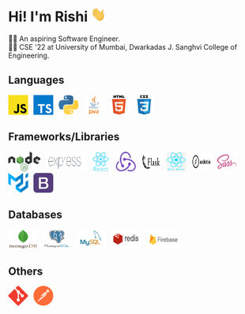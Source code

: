 # Hi! I'm Rishi <img src="https://raw.githubusercontent.com/RishiDesai17/RishiDesai17/main/wave.gif" width="31px">
👨‍💻 An aspiring Software Engineer. <br>
👨‍🎓 CSE '22 at University of Mumbai, Dwarkadas J. Sanghvi College of Engineering.

## Languages
<p float="left">
  <img src="https://raw.githubusercontent.com/RishiDesai17/RishiDesai17/main/Logos/javascript.png" alt="JavaScript" width="40" height="40"/>&ensp;
  <img src="https://raw.githubusercontent.com/RishiDesai17/RishiDesai17/main/Logos/typescript.png" alt="Typescript" width="40" height="40"/>&ensp;
  <img src="https://raw.githubusercontent.com/RishiDesai17/RishiDesai17/main/Logos/python.svg" alt="Python" width="40" height="40"/>&ensp;
  <img src="https://raw.githubusercontent.com/RishiDesai17/RishiDesai17/main/Logos/java.png" alt="Java" width="40" height="40"/>&ensp;
  <img src="https://raw.githubusercontent.com/RishiDesai17/RishiDesai17/main/Logos/html.svg" alt="HTML" width="40" height="40"/>&ensp;
  <img src="https://raw.githubusercontent.com/RishiDesai17/RishiDesai17/main/Logos/css.svg" alt="CSS" width="40" height="40"/>&ensp;
</p>

## Frameworks/Libraries
<p float="left">
  <img src="https://raw.githubusercontent.com/RishiDesai17/RishiDesai17/main/Logos/nodejs.png" alt="Node.js" width="65" height="40"/>&ensp;
  <img src="https://raw.githubusercontent.com/RishiDesai17/RishiDesai17/main/Logos/express.png" alt="Express" width="80" height="40"/>&ensp;
  <img src="https://raw.githubusercontent.com/RishiDesai17/RishiDesai17/main/Logos/react.svg" alt="React" width="40" height="40"/>&ensp;
  <img src="https://raw.githubusercontent.com/RishiDesai17/RishiDesai17/main/Logos/redux.svg" alt="Redux" width="40" height="40"/>&ensp;
  <img src="https://raw.githubusercontent.com/RishiDesai17/RishiDesai17/main/Logos/flask.svg" alt="Flask" width="40" height="40"/>&ensp;
  <img src="https://raw.githubusercontent.com/RishiDesai17/RishiDesai17/main/Logos/react-native.png" alt="React Native" width="40" height="40"/>&ensp;
  <img src="https://raw.githubusercontent.com/RishiDesai17/RishiDesai17/main/Logos/socketio.svg" alt="Socket.io" width="40" height="40"/>&ensp;
  <img src="https://raw.githubusercontent.com/RishiDesai17/RishiDesai17/main/Logos/sass.svg" alt="Sass" width="40" height="40"/>&ensp;
  <img src="https://raw.githubusercontent.com/RishiDesai17/RishiDesai17/main/Logos/material-ui.svg" alt="Material UI" width="40" height="40"/>&ensp;
  <img src="https://raw.githubusercontent.com/RishiDesai17/RishiDesai17/main/Logos/bootstrap.png" alt="Bootstrap" width="40" height="40"/>&ensp;
</p>

## Databases
<p float="left">
  <img src="https://raw.githubusercontent.com/RishiDesai17/RishiDesai17/main/Logos/mongodb.svg" alt="Mongo DB" width="60" height="40"/>&ensp;
  <img src="https://raw.githubusercontent.com/RishiDesai17/RishiDesai17/main/Logos/postgresql.svg" alt="PostgreSQL" width="55" height="40"/>&ensp;
  <img src="https://raw.githubusercontent.com/RishiDesai17/RishiDesai17/main/Logos/mysql.svg" alt="MySQL" width="60" height="40"/>&ensp;
  <img src="https://raw.githubusercontent.com/RishiDesai17/RishiDesai17/main/Logos/redis.svg" alt="Redis" width="60" height="40"/>&ensp;
  <img src="https://raw.githubusercontent.com/RishiDesai17/RishiDesai17/main/Logos/firebase.svg" alt="Firebase" width="70" height="40"/>&ensp;
</p>

## Others
<p float="left">
  <img src="https://raw.githubusercontent.com/RishiDesai17/RishiDesai17/main/Logos/git.svg" alt="Git" width="40" height="40"/>&ensp;
  <img src="https://raw.githubusercontent.com/RishiDesai17/RishiDesai17/main/Logos/postman.svg" alt="Postman" width="40" height="40"/>&ensp;
</p>

<!--
**RishiDesai17/RishiDesai17** is a ✨ _special_ ✨ repository because its `README.md` (this file) appears on your GitHub profile.

Here are some ideas to get you started:

- 🔭 I’m currently working on ...
- 🌱 I’m currently learning ...
- 👯 I’m looking to collaborate on ...
- 🤔 I’m looking for help with ...
- 💬 Ask me about ...
- 📫 How to reach me: ...
- 😄 Pronouns: ...
- ⚡ Fun fact: ...
-->
